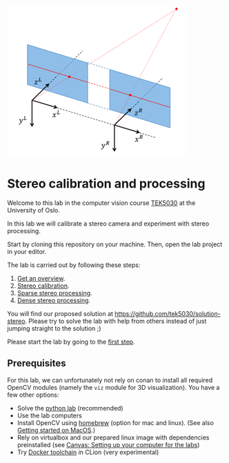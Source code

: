 ![Ideal stereo geometry](lab-guide/img/ideal_stereo_geometry.png)

# Stereo calibration and processing

Welcome to this lab in the computer vision course [TEK5030] at the University of Oslo.

In this lab we will calibrate a stereo camera and experiment with stereo processing.

Start by cloning this repository on your machine. 
Then, open the lab project in your editor.

The lab is carried out by following these steps:

1. [Get an overview](lab-guide/1-get-an-overview.md).
2. [Stereo calibration](lab-guide/2-stereo-calibration.md).
3. [Sparse stereo processing](lab-guide/3-sparse-stereo-processing.md).
4. [Dense stereo processing](lab-guide/4-dense-stereo-processing.md).

You will find our proposed solution at https://github.com/tek5030/solution-stereo.
Please try to solve the lab with help from others instead of just jumping straight to the solution ;)

Please start the lab by going to the [first step](lab-guide/1-get-an-overview.md).

## Prerequisites

For this lab, we can unfortunately not rely on conan to install all required OpenCV modules (namely the `viz` module for 3D visualization). You have a few other options:

- Solve the [python lab](https://github.com/tek5030/lab-stereo-py) (recommended)
- Use the lab computers
- Install OpenCV using [homebrew](https://brew.sh/) (option for mac and linux). (See also [Getting started on MacOS](https://tek5030.github.io/tutorial/macos.html).)
- Rely on virtualbox and our prepared linux image with dependencies preinstalled (see [Canvas: Setting up your computer for the labs](https://uio.instructure.com/courses/44675/discussion_topics/295673))
- Try [Docker toolchain][docker-toolchain] in CLion (very experimental)


[TEK5030]: https://www.uio.no/studier/emner/matnat/its/TEK5030/
[conan]: https://tek5030.github.io/tutorial/conan.html
[lab_intro]: https://github.com/tek5030/lab-intro/blob/master/cpp/lab-guide/1-open-project-in-clion.md#6-configure-project
[docker-toolchain]: https://tek5030.github.io/tutorial/dev-container.html